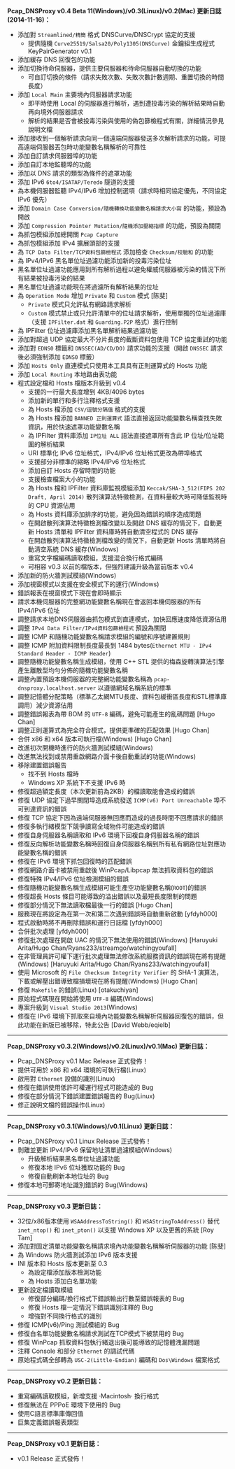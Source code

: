 **Pcap_DNSProxy v0.4 Beta 11(Windows)/v0.3(Linux)/v0.2(Mac) 更新日誌(2014-11-16)：**
* 添加對 `Streamlined/精簡` 格式 DNSCurve/DNSCrypt 協定的支援
    * 提供隨機 `Curve25519/Salsa20/Poly1305(DNSCurve)` 金鑰組生成程式 KeyPairGenerator v0.1
* 添加緩存 DNS 回復包的功能
* 添加切換待命伺服器，提供主要伺服器和待命伺服器自動切換的功能
    * 可自訂切換的條件（請求失敗次數、失敗次數計數週期、重置切換的時間長度）
* 添加 `Local Main` 主要境內伺服器請求功能
    * 即平時使用 Local 的伺服器進行解析，遇到遭投毒污染的解析結果時自動再向境外伺服器請求
    * 解析的結果是否會被投毒污染與使用的偽包篩檢程式有關，詳細情況參見說明文檔
* 添加接收到一個解析請求向同一個遠端伺服器發送多次解析請求的功能，可提高遠端伺服器丟包時功能變數名稱解析的可靠性
* 添加自訂請求伺服器埠的功能
* 添加自訂本地監聽埠的功能
* 添加以 DNS 請求的類型為條件的遮罩功能
* 添加 IPv6 `6to4/ISATAP/Teredo` 隧道的支援
* 為本機伺服器監聽 IPv4/IPv6 增加控制選項（請求時相同協定優先，不同協定 IPv6 優先）
* 添加 `Domain Case Conversion/隨機轉換功能變數名稱請求大小寫` 的功能，預設為開啟
* 添加 `Compression Pointer Mutation/隨機添加壓縮指標` 的功能，預設為關閉
* 為抓包模組添加總開關 `Pcap Capture`
* 為抓包模組添加 IPv4 擴展頭部的支援
* 為 `TCP Data Filter/TCP資料包篩檢程式` 添加檢查 `Checksum/校驗和` 的功能
* 為 IPv4/IPv6 黑名單位址過濾功能添加新的投毒污染位址
* 黑名單位址過濾功能應用到所有解析過程以避免權威伺服器被污染的情況下所有結果被投毒污染的結果
* 黑名單位址過濾功能現在將過濾所有解析結果的位址
* 為 `Operation Mode` 增加 `Private` 和 `Custom` 模式 [陈斐]
    * `Private` 模式只允許私有網路請求解析
    * `Custom` 模式禁止或只允許清單中的位址請求解析，使用單獨的位址過濾庫（支援 `IPFilter.dat` 和 `Guarding.P2P` 格式）進行控制
* 為 IPFilter 位址過濾庫添加黑名單解析結果過濾功能
* 添加對超過 UDP 協定最大不分片長度的截斷資料包使用 TCP 協定重試的功能
* 添加對 `EDNS0` 標籤和 `DNSSEC(AD/CD/DO)` 請求功能的支援（開啟 `DNSSEC` 請求後必須強制添加 `EDNS0` 標籤）
* 添加 `Hosts Only` 直連模式只使用本工具具有正則運算式的 Hosts 功能
* 添加 `Local Routing` 本地路由表功能
* 程式設定檔和 Hosts 檔版本升級到 v0.4
    * 支援的一行最大長度增到 4KB/4096 bytes
    * 添加新的單行和多行注釋格式支援
    * 為 Hosts 檔添加 `CSV/逗號分隔值` 格式的支援
    * 為 Hosts 檔添加 `BANNED 正則運算式` 語法直接返回功能變數名稱查找失敗資訊，用於快速遮罩功能變數名稱
    * 為 IPFilter 資料庫添加 `IP位址 ALL` 語法直接遮罩所有含此 IP 位址/位址範圍的解析結果
    * URI 標準化 IPv6 位址格式，IPv4/IPv6 位址格式更改為帶埠格式
    * 支援部分非標準的縮略 IPv4/IPv6 位址格式
    * 添加自訂 Hosts 存留時間的功能
    * 支援檢查檔案大小的功能
    * 為 Hosts 檔和 IPFilter 資料庫監視模組添加 `Keccak/SHA-3_512(FIPS 202 Draft, April 2014)` 散列演算法特徵檢測，在資料量較大時可降低監視時的 CPU 資源佔用
    * 為 Hosts 資料庫添加排序的功能，避免因為錯誤的順序造成問題
    * 在開啟散列演算法特徵檢測檔改變以及開啟 DNS 緩存的情況下，自動更新 Hosts 清單和 IPFilter 資料庫時將自動清空程式的 DNS 緩存
    * 在開啟散列演算法特徵檢測檔改變的情況下，自動更新 Hosts 清單時將自動清空系統 DNS 緩存(Windows)
    * 重寫文字檔編碼讀取模組，支援混合換行格式編碼
    * 可相容 v0.3 以前的檔版本，但強烈建議升級為當前版本 v0.4
* 添加新的防火牆測試模組(Windows)
* 添加視窗模式以支援在安全模式下的運行(Windows)
* 錯誤報表在視窗模式下現在會即時顯示
* 請求本機伺服器的完整網功能變數名稱現在會返回本機伺服器的所有 IPv4/IPv6 位址
* 調整請求本地DNS伺服器由抓包模式到直連模式，加快回應速度降低資源佔用
* 調整 `IPv4 Data Filter/IPv4資料包篩檢程式` 預設為關閉
* 調整 ICMP 和隨機功能變數名稱請求模組的編號和序號建置規則
* 調整 ICMP 附加資料限制長度最長到 1484 bytes(`Ethernet MTU - IPv4 Standard Header - ICMP Header`)
* 調整隨機功能變數名稱生成模組，使用 C++ STL 提供的梅森旋轉演算法引擎產生離散型均勻分佈的隨機功能變數名稱
* 調整內置預設本機伺服器的完整網功能變數名稱為 `pcap-dnsproxy.localhost.server` 以遵循網域名稱系統的標準
* 調整記憶體分配策略（標準乙太網MTU長度、資料包緩衝區長度和STL標準庫調用）減少資源佔用
* 調整錯誤報表為帶 BOM 的 `UTF-8` 編碼，避免可能產生的亂碼問題 [Hugo Chan]
* 調整正則運算式為完全符合模式，提供更準確的匹配效果 [Hugo Chan]
* 合併 x86 和 x64 版本可執行檔(Windows) [Hugo Chan]
* 改進初次開機時進行的防火牆測試模組(Windows)
* 改進無法找到或禁用重啟網路介面卡後自動重試的功能(Windows)
* 移除建置錯誤報告
    * 找不到 Hosts 檔時
    * Windows XP 系統下不支援 IPv6 時
* 修復超過額定長度（本次更新前為2KB）的檔讀取能會造成的錯誤
* 修復 UDP 協定下過早關閉埠造成系統發送 `ICMP(v6) Port Unreachable` 埠不可到達資訊的錯誤
* 修復 TCP 協定下因為遠端伺服器無回應而造成的過長時間不回應請求的錯誤
* 修復多執行緒模型下競爭讀寫全域物件可能造成的錯誤
* 修復自身伺服器名稱讀取和 IPv6 環境下回複自身伺服器名稱的錯誤
* 修復反向解析功能變數名稱時回復自身伺服器名稱到所有私有網路位址對應功能變數名稱的錯誤
* 修復在 IPv6 環境下抓包回復時的匹配錯誤
* 修復網路介面卡被禁用重啟後 WinPcap/Libpcap 無法抓取資料包的錯誤
* 修復特殊 IPv4/IPv6 位址檢測模組的錯誤
* 修復隨機功能變數名稱生成模組可能生產空功能變數名稱(`ROOT`)的錯誤
* 修復超長 Hosts 條目可能導致的溢出錯誤以及最短長度限制的問題
* 修復部分情況下無法讀取檔最後一行的錯誤 [Hugo Chan]
* 服務現在將設定為在第一次和第二次遇到錯誤時自動重新啟動 [yfdyh000]
* 程式啟動時將不再刪除錯誤和運行日誌檔 [yfdyh000]
* 合併批次處理 [yfdyh000]
* 修復批次處理在開啟 UAC 的情況下無法使用的錯誤(Windows) [Haruyuki Arita/Hugo Chan/Ryans233/streamgo/watchingyoufall]
* 在非管理員許可權下運行批次處理無法修改系統服務資訊的錯誤現在將有提醒(Windows) [Haruyuki Arita/Hugo Chan/Ryans233/watchingyoufall]
* 使用 Microsoft 的 `File Checksum Integrity Verifier` 的 SHA-1 演算法，下載或解壓出錯導致檔損壞現在將有提醒(Windows) [Hugo Chan]
* 修復 `Makefile` 的錯誤(Linux) [otakuchiyan]
* 原始程式碼現在開始將使用 `UTF-8` 編碼(Windows)
* 專案升級到 `Visual Studio 2013`(Windows)
* 修復在 IPv6 環境下抓取來自境內功能變數名稱解析伺服器回復包的錯誤，但此功能在新版已被移除，特此公告 [David Webb/eqielb]

---

**Pcap_DNSProxy v0.3.2(Windows)/v0.2(Linux)/v0.1(Mac) 更新日誌：**<br />
* Pcap_DNSProxy v0.1 Mac Release 正式發佈！
* 提供可用於 x86 和 x64 環境的可執行檔(Linux)
* 啟用對 `Ethernet` 設備的識別(Linux)
* 修復在錯誤使用低許可權運行程式可能造成的 Bug
* 修復在部分情況下錯誤建置錯誤報告的 Bug(Linux)
* 修正說明文檔的錯誤操作(Linux)

---

**Pcap_DNSProxy v0.3.1(Windows)/v0.1(Linux) 更新日誌：**<br />
* Pcap_DNSProxy v0.1 Linux Release 正式發佈！
* 剝離並更新 IPv4/IPv6 保留地址清單過濾模組(Windows)
   * 升級解析結果黑名單位址過濾功能
   * 修復本地 IPv6 位址獲取功能的 Bug
   * 修復自動刷新本地位址的 Bug
* 修復本地可郵寄地址識別錯誤的 Bug(Windows)

---

**Pcap_DNSProxy v0.3 更新日誌：**<br />
* 32位/x86版本使用 `WSAAddressToString()` 和 `WSAStringToAddress()` 替代 `inet_ntop()` 和 `inet_pton()` 以支援 Windows XP 以及更舊的系統 [Roy Tam]
* 添加對固定清單功能變數名稱請求境內功能變數名稱解析伺服器的功能 [陈斐]
* 為 Windows 防火牆測試添加 IPv6 版本支援
* INI 版本和 Hosts 版本更新至 0.3
    * 為設定檔添加版本檢測功能
    * 為 Hosts 添加白名單功能
* 更新設定檔讀取模組
    * 修復部分編碼/換行格式下錯誤輸出行數至錯誤報表的 Bug
    * 修復 Hosts 檔一定情況下錯誤識別注釋的 Bug
    * 增強對不同換行格式的識別
* 修復 ICMP(v6)/Ping 測試模組的 Bug
* 修復白名單功能變數名稱請求測試在TCP模式下被禁用的 Bug
* 修復 WinPcap 抓取資料包執行緒退出後可能導致的記憶體洩漏問題
* 注釋 Console 和部分 `Ethernet` 的調試代碼
* 原始程式碼全部轉為 `USC-2(Little-Endian)` 編碼和 `Dos\Windows` 檔案格式

---

**Pcap_DNSProxy v0.2 更新日誌：**<br />
* 重寫編碼讀取模組，新增支援 ·Macintosh· 換行格式
* 修復無法在 PPPoE 環境下使用的 Bug
* 使用C語言標準庫傳回值
* 巨集定義錯誤報表類型

---

**Pcap_DNSProxy v0.1 更新日誌：**<br />
* v0.1 Release 正式發佈！